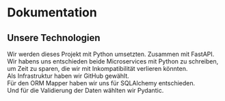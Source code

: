 # Dokumentation

## Unsere Technologien
Wir werden dieses Projekt mit Python umsetzten. Zusammen mit FastAPI. Wir habens uns entschieden beide Microservices mit Python zu schreiben, um Zeit zu sparen,
die wir mit Inkompatibilität verlieren könnten.\
Als Infrastruktur haben wir GitHub gewählt. \
Für den ORM Mapper haben wir uns für SQLAlchemy entschieden. \
Und für die Validierung der Daten wählten wir Pydantic.
